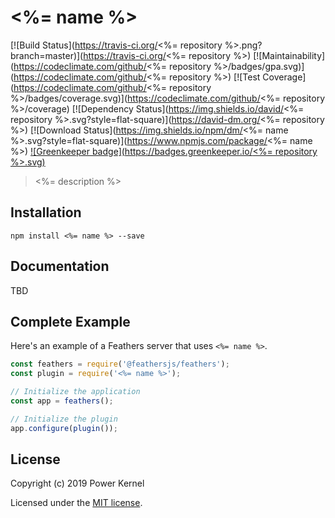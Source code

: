 # <%= name %>

[![Build Status](https://travis-ci.org/<%= repository %>.png?branch=master)](https://travis-ci.org/<%= repository %>)
[![Maintainability](https://codeclimate.com/github/<%= repository %>/badges/gpa.svg)](https://codeclimate.com/github/<%= repository %>)
[![Test Coverage](https://codeclimate.com/github/<%= repository %>/badges/coverage.svg)](https://codeclimate.com/github/<%= repository %>/coverage)
[![Dependency Status](https://img.shields.io/david/<%= repository %>.svg?style=flat-square)](https://david-dm.org/<%= repository %>)
[![Download Status](https://img.shields.io/npm/dm/<%= name %>.svg?style=flat-square)](https://www.npmjs.com/package/<%= name %>)
[![Greenkeeper badge](https://badges.greenkeeper.io/<%= repository %>.svg)](https://greenkeeper.io/)

> <%= description %>

## Installation

```
npm install <%= name %> --save
```

## Documentation

TBD

## Complete Example

Here's an example of a Feathers server that uses `<%= name %>`. 

```js
const feathers = require('@feathersjs/feathers');
const plugin = require('<%= name %>');

// Initialize the application
const app = feathers();

// Initialize the plugin
app.configure(plugin());
```

## License

Copyright (c) 2019 Power Kernel

Licensed under the [MIT license](LICENSE).
